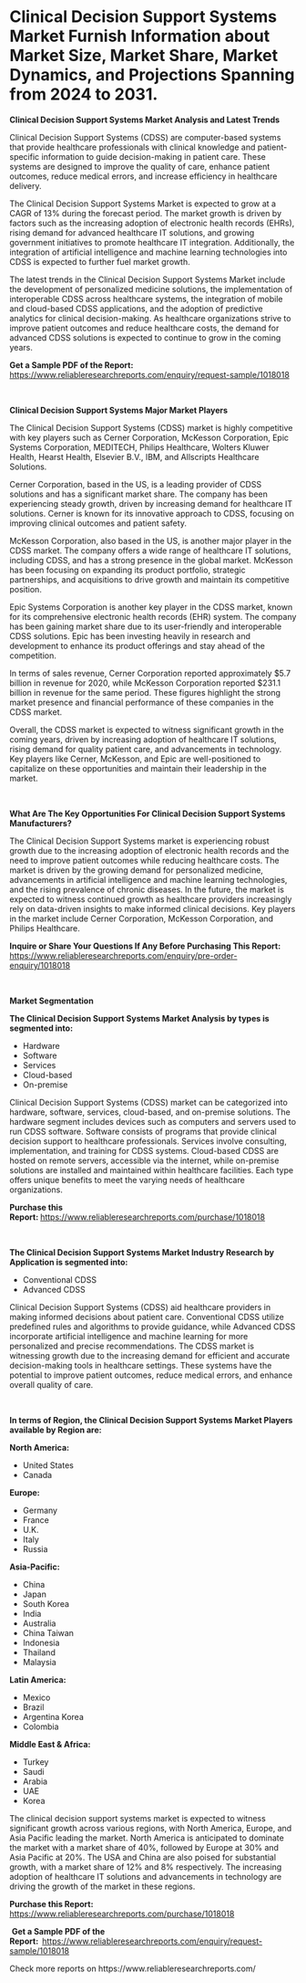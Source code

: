 <p><h1>Clinical Decision Support Systems Market Furnish Information about Market Size, Market Share, Market Dynamics, and Projections Spanning from 2024 to 2031.</h1></p><p><strong>Clinical Decision Support Systems Market Analysis and Latest Trends</strong></p>
<p><p>Clinical Decision Support Systems (CDSS) are computer-based systems that provide healthcare professionals with clinical knowledge and patient-specific information to guide decision-making in patient care. These systems are designed to improve the quality of care, enhance patient outcomes, reduce medical errors, and increase efficiency in healthcare delivery.</p><p>The Clinical Decision Support Systems Market is expected to grow at a CAGR of 13% during the forecast period. The market growth is driven by factors such as the increasing adoption of electronic health records (EHRs), rising demand for advanced healthcare IT solutions, and growing government initiatives to promote healthcare IT integration. Additionally, the integration of artificial intelligence and machine learning technologies into CDSS is expected to further fuel market growth.</p><p>The latest trends in the Clinical Decision Support Systems Market include the development of personalized medicine solutions, the implementation of interoperable CDSS across healthcare systems, the integration of mobile and cloud-based CDSS applications, and the adoption of predictive analytics for clinical decision-making. As healthcare organizations strive to improve patient outcomes and reduce healthcare costs, the demand for advanced CDSS solutions is expected to continue to grow in the coming years.</p></p>
<p><strong>Get a Sample PDF of the Report:&nbsp;</strong> <a href="https://www.reliableresearchreports.com/enquiry/request-sample/1018018">https://www.reliableresearchreports.com/enquiry/request-sample/1018018</a></p>
<p>&nbsp;</p>
<p><strong>Clinical Decision Support Systems Major Market Players</strong></p>
<p><p>The Clinical Decision Support Systems (CDSS) market is highly competitive with key players such as Cerner Corporation, McKesson Corporation, Epic Systems Corporation, MEDITECH, Philips Healthcare, Wolters Kluwer Health, Hearst Health, Elsevier B.V., IBM, and Allscripts Healthcare Solutions.</p><p>Cerner Corporation, based in the US, is a leading provider of CDSS solutions and has a significant market share. The company has been experiencing steady growth, driven by increasing demand for healthcare IT solutions. Cerner is known for its innovative approach to CDSS, focusing on improving clinical outcomes and patient safety.</p><p>McKesson Corporation, also based in the US, is another major player in the CDSS market. The company offers a wide range of healthcare IT solutions, including CDSS, and has a strong presence in the global market. McKesson has been focusing on expanding its product portfolio, strategic partnerships, and acquisitions to drive growth and maintain its competitive position.</p><p>Epic Systems Corporation is another key player in the CDSS market, known for its comprehensive electronic health records (EHR) system. The company has been gaining market share due to its user-friendly and interoperable CDSS solutions. Epic has been investing heavily in research and development to enhance its product offerings and stay ahead of the competition.</p><p>In terms of sales revenue, Cerner Corporation reported approximately $5.7 billion in revenue for 2020, while McKesson Corporation reported $231.1 billion in revenue for the same period. These figures highlight the strong market presence and financial performance of these companies in the CDSS market.</p><p>Overall, the CDSS market is expected to witness significant growth in the coming years, driven by increasing adoption of healthcare IT solutions, rising demand for quality patient care, and advancements in technology. Key players like Cerner, McKesson, and Epic are well-positioned to capitalize on these opportunities and maintain their leadership in the market.</p></p>
<p>&nbsp;</p>
<p><strong>What Are The Key Opportunities For Clinical Decision Support Systems Manufacturers?</strong></p>
<p><p>The Clinical Decision Support Systems market is experiencing robust growth due to the increasing adoption of electronic health records and the need to improve patient outcomes while reducing healthcare costs. The market is driven by the growing demand for personalized medicine, advancements in artificial intelligence and machine learning technologies, and the rising prevalence of chronic diseases. In the future, the market is expected to witness continued growth as healthcare providers increasingly rely on data-driven insights to make informed clinical decisions. Key players in the market include Cerner Corporation, McKesson Corporation, and Philips Healthcare.</p></p>
<p><strong>Inquire or Share Your Questions If Any Before Purchasing This Report:</strong> <a href="https://www.reliableresearchreports.com/enquiry/pre-order-enquiry/1018018">https://www.reliableresearchreports.com/enquiry/pre-order-enquiry/1018018</a></p>
<p>&nbsp;</p>
<p><strong>Market Segmentation</strong></p>
<p><strong>The Clinical Decision Support Systems Market Analysis by types is segmented into:</strong></p>
<p><ul><li>Hardware</li><li>Software</li><li>Services</li><li>Cloud-based</li><li>On-premise</li></ul></p>
<p><p>Clinical Decision Support Systems (CDSS) market can be categorized into hardware, software, services, cloud-based, and on-premise solutions. The hardware segment includes devices such as computers and servers used to run CDSS software. Software consists of programs that provide clinical decision support to healthcare professionals. Services involve consulting, implementation, and training for CDSS systems. Cloud-based CDSS are hosted on remote servers, accessible via the internet, while on-premise solutions are installed and maintained within healthcare facilities. Each type offers unique benefits to meet the varying needs of healthcare organizations.</p></p>
<p><strong>Purchase this Report:&nbsp;</strong><a href="https://www.reliableresearchreports.com/purchase/1018018">https://www.reliableresearchreports.com/purchase/1018018</a></p>
<p>&nbsp;</p>
<p><strong>The Clinical Decision Support Systems Market Industry Research by Application is segmented into:</strong></p>
<p><ul><li>Conventional CDSS</li><li>Advanced CDSS</li></ul></p>
<p><p>Clinical Decision Support Systems (CDSS) aid healthcare providers in making informed decisions about patient care. Conventional CDSS utilize predefined rules and algorithms to provide guidance, while Advanced CDSS incorporate artificial intelligence and machine learning for more personalized and precise recommendations. The CDSS market is witnessing growth due to the increasing demand for efficient and accurate decision-making tools in healthcare settings. These systems have the potential to improve patient outcomes, reduce medical errors, and enhance overall quality of care.</p></p>
<p>&nbsp;</p>
<p><strong>In terms of Region, the Clinical Decision Support Systems Market Players available by Region are:</strong></p>
<p>
    <p> <strong> North America: </strong>
        <ul>
            <li>United States</li>
            <li>Canada</li>
        </ul>
        </p> 
    <p> <strong> Europe: </strong>
        <ul>
            <li>Germany</li>
            <li>France</li>
            <li>U.K.</li>
            <li>Italy</li>
            <li>Russia</li>
        </ul>
        </p> 
    <p> <strong> Asia-Pacific: </strong>
        <ul>
            <li>China</li>
            <li>Japan</li>
            <li>South Korea</li>
            <li>India</li>
            <li>Australia</li>
            <li>China Taiwan</li>
            <li>Indonesia</li>
            <li>Thailand</li>
            <li>Malaysia</li>
        </ul>
        </p> 
    <p> <strong> Latin America: </strong>
        <ul>
            <li>Mexico</li>
            <li>Brazil</li>
            <li>Argentina Korea</li>
            <li>Colombia</li>
        </ul>
        </p> 
    <p> <strong> Middle East & Africa: </strong>
        <ul>
            <li>Turkey</li>
            <li>Saudi</li>
            <li>Arabia</li>
            <li>UAE</li>
            <li>Korea</li>
        </ul>
    </p>
    </p>
<p><p>The clinical decision support systems market is expected to witness significant growth across various regions, with North America, Europe, and Asia Pacific leading the market. North America is anticipated to dominate the market with a market share of 40%, followed by Europe at 30% and Asia Pacific at 20%. The USA and China are also poised for substantial growth, with a market share of 12% and 8% respectively. The increasing adoption of healthcare IT solutions and advancements in technology are driving the growth of the market in these regions.</p></p>
<p><strong>Purchase this Report: </strong><a href="https://www.reliableresearchreports.com/purchase/1018018">https://www.reliableresearchreports.com/purchase/1018018</a></p>
<p>&nbsp;<strong>Get a Sample PDF of the Report:&nbsp;&nbsp;</strong><a href="https://www.reliableresearchreports.com/enquiry/request-sample/1018018">https://www.reliableresearchreports.com/enquiry/request-sample/1018018</a></p>
<p><strong></strong></p>
<p>Check more reports on https://www.reliableresearchreports.com/</p>